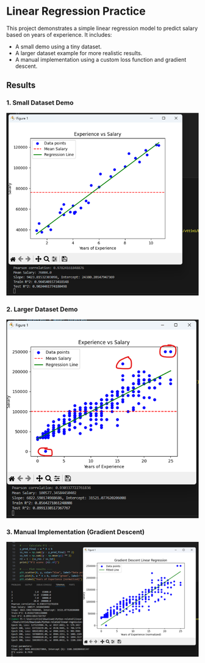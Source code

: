 # Linear Regression Practice

This project demonstrates a simple linear regression model to predict salary based on years of experience. It includes:

- A small demo using a tiny dataset.
- A larger dataset example for more realistic results.
- A manual implementation using a custom loss function and gradient descent.

## Results

### 1. Small Dataset Demo
![Small Dataset Result](image.png)

### 2. Larger Dataset Demo
![Larger Dataset Result](image-1.png)

### 3. Manual Implementation (Gradient Descent)
![Manual Implementation Result](image-2.png)

